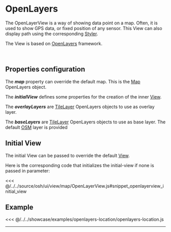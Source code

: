 # OpenLayers

The OpenLayerView is a way of showing data point on a map. Often, it is used to show GPS data, or fixed position of any sensor.
This View can also display path using the corresponding [Styler](../stylers/styler).

The View is based on [OpenLayers](https://openlayers.org/) framework.

<br/>
<DocumentationLoad path="/guide/api/OpenLayerView.html"/>

## Properties configuration

The ***map*** property can override the default map. This is the [Map](https://openlayers.org/en/latest/apidoc/module-ol_Map-Map.html)
OpenLayers object.

The ***initialView*** defines some properties for the creation of the inner
 [View](https://openlayers.org/en/latest/apidoc/module-ol_View-View.html).

The ***overlayLayers*** are [TileLayer](https://openlayers.org/en/latest/apidoc/module-ol_layer_Tile-TileLayer.html) 
OpenLayers objects to use as overlay layer. 

The ***baseLayers*** are [TileLayer](https://openlayers.org/en/latest/apidoc/module-ol_layer_Tile-TileLayer.html)
 OpenLayers objects to use as base layer.
The default [OSM](https://openlayers.org/en/latest/apidoc/module-ol_source_OSM-OSM.html) layer is provided
 
## Initial View

The initial View can be passed to override the default [View](https://openlayers.org/en/latest/apidoc/module-ol_View-View.html).

Here is the corresponding code that initializes the initial-view if none is passed in parameter:

<<< @/../../source/osh/ui/view/map/OpenLayerView.js#snippet_openlayerview_initial_view

## Example

<<< @/../../showcase/examples/openlayers-location/openlayers-location.js

<hr class="demo-hr"/>
<br/><br/>

<Example path="/showcase/openlayers-location.html" style="border:none;width:100%;height: 500px" />
